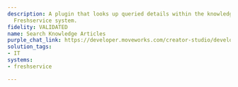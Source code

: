 ```yaml
---
description: A plugin that looks up queried details within the knowledge base of the
  Freshservice system.
fidelity: VALIDATED
name: Search Knowledge Articles
purple_chat_link: https://developer.moveworks.com/creator-studio/developer-tools/purple-chat/?conversation=%7B%22startTimestamp%22%3A%2211%3A43%2BAM%22%2C%22messages%22%3A%5B%7B%22parts%22%3A%5B%7B%22richText%22%3A%22What%27s+our+company%27s+laptop+refresh+policy%3F%22%7D%5D%2C%22role%22%3A%22user%22%7D%2C%7B%22parts%22%3A%5B%7B%22reasoningSteps%22%3A%5B%7B%22richText%22%3A%22%3Cp%3ESearches+Freshservice+for+the+laptop+refresh+policy%3C%2Fp%3E%22%2C%22status%22%3A%22success%22%7D%5D%7D%2C%7B%22richText%22%3A%22I+found+information+about+the+laptop+refresh+policy.%22%7D%2C%7B%22richText%22%3A%22%3Cb%3ELaptop+Refresh+Policy%3C%2Fb%3E%3Cbr%3E%3Cb%3EPolicy%3A%3C%2Fb%3E+Laptops+are+refreshed+every+3+years.%3Cbr%3E%3Cb%3EEligibility%3A%3C%2Fb%3E+All+full-time+employees.%3Cbr%3E%3Cb%3EProcess%3A%3C%2Fb%3E+Automatically+initiated+by+the+IT+department.%3Cbr%3E%22%7D%5D%2C%22role%22%3A%22assistant%22%7D%5D%7D
solution_tags:
- IT
systems:
- freshservice

---
```

